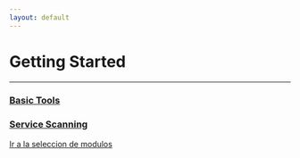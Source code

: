 ```yaml
---
layout: default
---
```

# Getting Started
---
### [Basic Tools](GettingStarted/BasicTools.md)
### [Service Scanning](GettingStarted/ServiceScanning.md)

[Ir a la seleccion de modulos](./HTBAcademy.md)
